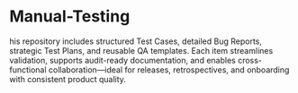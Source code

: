 # Manual-Testing
his repository includes structured Test Cases, detailed Bug Reports, strategic Test Plans, and reusable QA templates. Each item streamlines validation, supports audit-ready documentation, and enables cross-functional collaboration—ideal for releases, retrospectives, and onboarding with consistent product quality.
